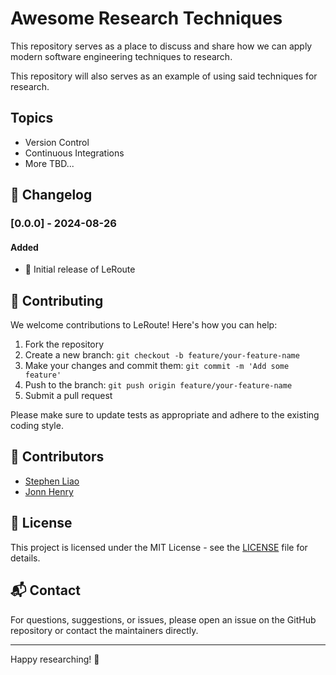 # Awesome Research Techniques

This repository serves as a place to discuss and share how we can apply modern software engineering techniques to research.

This repository will also serves as an example of using said techniques for research.

## Topics

- Version Control
- Continuous Integrations
- More TBD...

## 📜 Changelog

### [0.0.0] - 2024-08-26

#### Added

- 🎉 Initial release of LeRoute

## 🤝 Contributing

We welcome contributions to LeRoute! Here's how you can help:

1. Fork the repository
2. Create a new branch: `git checkout -b feature/your-feature-name`
3. Make your changes and commit them: `git commit -m 'Add some feature'`
4. Push to the branch: `git push origin feature/your-feature-name`
5. Submit a pull request

Please make sure to update tests as appropriate and adhere to the existing coding style.

## 🙏 Contributors

- [Stephen Liao](https://github.com/DymaxionMap)
- [Jonn Henry](https://github.com/johnhenry)

## 📄 License

This project is licensed under the MIT License - see the [LICENSE](LICENSE) file for details.

## 📬 Contact

For questions, suggestions, or issues, please open an issue on the GitHub repository or contact the maintainers directly.

---

Happy researching! 🚀
